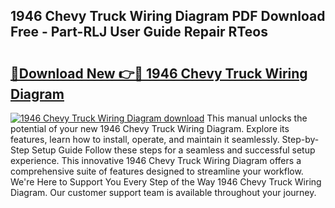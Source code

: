 ## 1946 Chevy Truck Wiring Diagram PDF Download Free - Part-RLJ User Guide Repair RTeos

# <h2><a href="http://dfkzpz.blite.top/?on=1946+Chevy+Truck+Wiring+Diagram">🔗Download New 👉🔴 1946 Chevy Truck Wiring Diagram</a></h2>

[![1946 Chevy Truck Wiring Diagram download](https://i.imgur.com/lujVjoI.png)](http://dfkzpz.blite.top/?on=1946+Chevy+Truck+Wiring+Diagram)
This manual unlocks the potential of your new 1946 Chevy Truck Wiring Diagram. Explore its features, learn how to install, operate, and maintain it seamlessly. Step-by-Step Setup Guide Follow these steps for a seamless and successful setup experience. This innovative 1946 Chevy Truck Wiring Diagram offers a comprehensive suite of features designed to streamline your workflow. We're Here to Support You Every Step of the Way 1946 Chevy Truck Wiring Diagram. Our customer support team is available throughout your journey.
